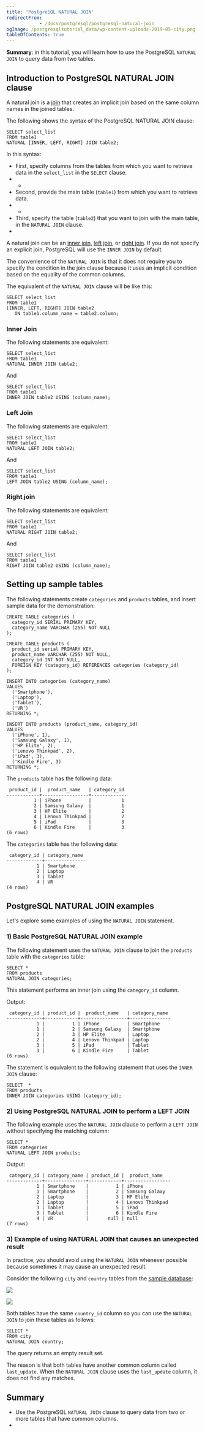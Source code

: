 ```yaml
---
title: 'PostgreSQL NATURAL JOIN'
redirectFrom: 
            - /docs/postgresql/postgresql-natural-join
ogImage: /postgresqltutorial_data/wp-content-uploads-2019-05-city.png
tableOfContents: true
---
```


**Summary**: in this tutorial, you will learn how to use the PostgreSQL `NATURAL JOIN` to query data from two tables.



## Introduction to PostgreSQL NATURAL JOIN clause



A natural join is a [join](/docs/postgresql/postgresql-joins) that creates an implicit join based on the same column names in the joined tables.



The following shows the syntax of the PostgreSQL NATURAL JOIN clause:



```
SELECT select_list
FROM table1
NATURAL [INNER, LEFT, RIGHT] JOIN table2;
```



In this syntax:



- First, specify columns from the tables from which you want to retrieve data in the `select_list` in the `SELECT` clause.
- -
- Second, provide the main table (`table1`) from which you want to retrieve data.
- -
- Third, specify the table (`table2`) that you want to join with the main table, in the `NATURAL JOIN` clause.
- 


A natural join can be an [inner join](/docs/postgresql/postgresql-inner-join/), [left join](https://www.postgresqltutorial.com/postgresql-tutorial/postgresql-left-join/), or [right join](https://www.postgresqltutorial.com/postgresql-tutorial/postgresql-right-join). If you do not specify an explicit join, PostgreSQL will use the `INNER JOIN` by default.



The convenience of the `NATURAL JOIN` is that it does not require you to specify the condition in the join clause because it uses an implicit condition based on the equality of the common columns.



The equivalent of the `NATURAL JOIN` clause will be like this:



```
SELECT select_list
FROM table1
[INNER, LEFT, RIGHT] JOIN table2
   ON table1.column_name = table2.column;
```



### Inner Join



The following statements are equivalent:



```
SELECT select_list
FROM table1
NATURAL INNER JOIN table2;
```



And



```
SELECT select_list
FROM table1
INNER JOIN table2 USING (column_name);
```



### Left Join



The following statements are equivalent:



```
SELECT select_list
FROM table1
NATURAL LEFT JOIN table2;
```



And



```
SELECT select_list
FROM table1
LEFT JOIN table2 USING (column_name);
```



### Right join



The following statements are equivalent:



```
SELECT select_list
FROM table1
NATURAL RIGHT JOIN table2;
```



And



```
SELECT select_list
FROM table1
RIGHT JOIN table2 USING (column_name);
```



## Setting up sample tables



The following statements create `categories` and `products` tables, and insert sample data for the demonstration:



```
CREATE TABLE categories (
  category_id SERIAL PRIMARY KEY,
  category_name VARCHAR (255) NOT NULL
);

CREATE TABLE products (
  product_id serial PRIMARY KEY,
  product_name VARCHAR (255) NOT NULL,
  category_id INT NOT NULL,
  FOREIGN KEY (category_id) REFERENCES categories (category_id)
);

INSERT INTO categories (category_name)
VALUES
  ('Smartphone'),
  ('Laptop'),
  ('Tablet'),
  ('VR')
RETURNING *;

INSERT INTO products (product_name, category_id)
VALUES
  ('iPhone', 1),
  ('Samsung Galaxy', 1),
  ('HP Elite', 2),
  ('Lenovo Thinkpad', 2),
  ('iPad', 3),
  ('Kindle Fire', 3)
RETURNING *;
```



The `products` table has the following data:



```
 product_id |  product_name   | category_id
------------+-----------------+-------------
          1 | iPhone          |           1
          2 | Samsung Galaxy  |           1
          3 | HP Elite        |           2
          4 | Lenovo Thinkpad |           2
          5 | iPad            |           3
          6 | Kindle Fire     |           3
(6 rows)
```



The `categories` table has the following data:



```
 category_id | category_name
-------------+---------------
           1 | Smartphone
           2 | Laptop
           3 | Tablet
           4 | VR
(4 rows)
```



## PostgreSQL NATURAL JOIN examples



Let's explore some examples of using the `NATURAL JOIN` statement.



### 1) Basic PostgreSQL NATURAL JOIN example



The following statement uses the `NATURAL JOIN` clause to join the `products` table with the `categories` table:



```
SELECT *
FROM products
NATURAL JOIN categories;
```



This statement performs an inner join using the `category_id` column.



Output:



```
 category_id | product_id |  product_name   | category_name
-------------+------------+-----------------+---------------
           1 |          1 | iPhone          | Smartphone
           1 |          2 | Samsung Galaxy  | Smartphone
           2 |          3 | HP Elite        | Laptop
           2 |          4 | Lenovo Thinkpad | Laptop
           3 |          5 | iPad            | Tablet
           3 |          6 | Kindle Fire     | Tablet
(6 rows)
```



The statement is equivalent to the following statement that uses the `INNER JOIN` clause:



```
SELECT	*
FROM products
INNER JOIN categories USING (category_id);
```



### 2) Using PostgreSQL NATURAL JOIN to perform a LEFT JOIN



The following example uses the `NATURAL JOIN` clause to perform a `LEFT JOIN` without specifying the matching column:



```
SELECT *
FROM categories
NATURAL LEFT JOIN products;
```



Output:



```
 category_id | category_name | product_id |  product_name
-------------+---------------+------------+-----------------
           1 | Smartphone    |          1 | iPhone
           1 | Smartphone    |          2 | Samsung Galaxy
           2 | Laptop        |          3 | HP Elite
           2 | Laptop        |          4 | Lenovo Thinkpad
           3 | Tablet        |          5 | iPad
           3 | Tablet        |          6 | Kindle Fire
           4 | VR            |       null | null
(7 rows)
```



### 3) Example of using NATURAL JOIN that causes an unexpected result



In practice, you should avoid using the `NATURAL JOIN` whenever possible because sometimes it may cause an unexpected result.



Consider the following `city` and `country` tables from the [sample database](https://www.postgresqltutorial.com/postgresql-getting-started/postgresql-sample-database/):



![](/postgresqltutorial_data/wp-content-uploads-2019-05-city.png)



![](/postgresqltutorial_data/wp-content-uploads-2019-05-country.png)



Both tables have the same `country_id` column so you can use the `NATURAL JOIN` to join these tables as follows:



```
SELECT *
FROM city
NATURAL JOIN country;
```



The query returns an empty result set.



The reason is that both tables have another common column called `last_update`. When the `NATURAL JOIN` clause uses the `last_update` column, it does not find any matches.



## Summary



- Use the PostgreSQL `NATURAL JOIN` clause to query data from two or more tables that have common columns.
- 
